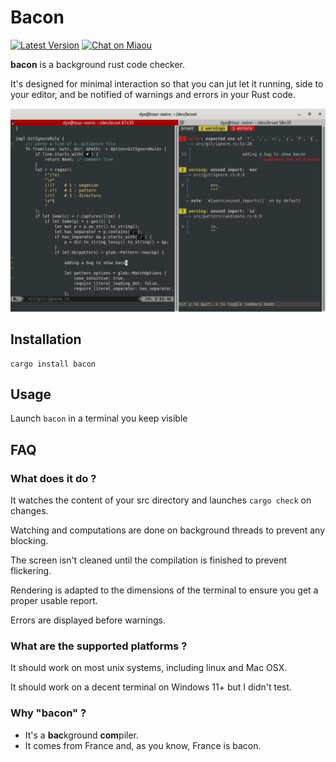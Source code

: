 # Bacon

[![Latest Version][s1]][l1] [![Chat on Miaou][s2]][l2]

[s1]: https://img.shields.io/crates/v/bacon.svg
[l1]: https://crates.io/crates/bacon

[s2]: https://miaou.dystroy.org/static/shields/room.svg
[l2]: https://miaou.dystroy.org/3768?rust


**bacon** is a background rust code checker.

It's designed for minimal interaction so that you can jut let it running, side to your editor, and be notified of warnings and errors in your Rust code.

![screenshot](doc/screenshot.png)

## Installation

    cargo install bacon

## Usage

Launch `bacon` in a terminal you keep visible

## FAQ

### What does it do ?

It watches the content of your src directory and launches `cargo check` on changes.

Watching and computations are done on background threads to prevent any blocking.

The screen isn't cleaned until the compilation is finished to prevent flickering.

Rendering is adapted to the dimensions of the terminal to ensure you get a proper usable report.

Errors are displayed before warnings.

### What are the supported platforms ?

It should work on most unix systems, including linux and Mac OSX.

It should work on a decent terminal on Windows 11+ but I didn't test.

### Why "bacon" ?

* It's a **bac**kground **com**piler.
* It comes from France and, as you know, France is bacon.
